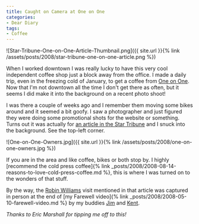 ```yaml
---
title: Caught on Camera at One on One
categories:
- Dear Diary
tags:
- Coffee
---
```


![Star-Tribune-One-on-One-Article-Thumbnail.png]({{ site.url }}{% link /assets/posts/2008/star-tribune-one-on-one-article.png %})

When I worked downtown I was really lucky to have this very cool independent coffee shop just a block away from the office. I made a daily trip, even in the freezing cold of January, to get a coffee from [One on One](http://www.oneononebike.com/). Now that I'm not downtown all the time I don't get there as often, but it seems I did make it into the background on a recent photo shoot!

I was there a couple of weeks ago and I remember them moving some bikes around and it seemed a bit goofy. I saw a photographer and just figured they were doing some promotional shots for the website or something. Turns out it was actually for [an article in the Star Tribune](http://www.startribune.com/business/33478314.html) and I snuck into the background. See the top-left corner.

![One-on-One-Owners.jpg]({{ site.url }}{% link /assets/posts/2008/one-on-one-owners.jpg %})

If you are in the area and like coffee, bikes or both stop by. I highly [recommend the cold press coffee]{% link _posts/2008/2008-08-14-reasons-to-love-cold-press-coffee.md %}, this is where I was turned on to the wonders of that stuff.

By the way, the [Robin Williams](http://www.robinwilliams.com/) visit mentioned in that article was captured in person at the end of [my Farewell video]{% link _posts/2008/2008-05-10-farewell-video.md %} by my buddies [Jim](http://www.jimbernard.net/) and [Kent](http://www.thetangens.net/).

_Thanks to Eric Marshall for tipping me off to this!_
  

